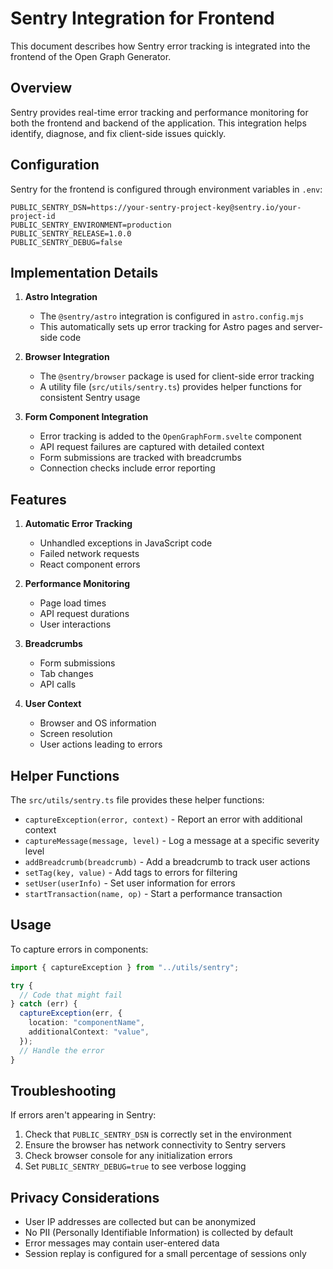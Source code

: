 # Sentry Integration for Frontend

This document describes how Sentry error tracking is integrated into the frontend of the Open Graph Generator.

## Overview

Sentry provides real-time error tracking and performance monitoring for both the frontend and backend of the application. This integration helps identify, diagnose, and fix client-side issues quickly.

## Configuration

Sentry for the frontend is configured through environment variables in `.env`:

```
PUBLIC_SENTRY_DSN=https://your-sentry-project-key@sentry.io/your-project-id
PUBLIC_SENTRY_ENVIRONMENT=production
PUBLIC_SENTRY_RELEASE=1.0.0
PUBLIC_SENTRY_DEBUG=false
```

## Implementation Details

1. **Astro Integration**

   - The `@sentry/astro` integration is configured in `astro.config.mjs`
   - This automatically sets up error tracking for Astro pages and server-side code

2. **Browser Integration**

   - The `@sentry/browser` package is used for client-side error tracking
   - A utility file (`src/utils/sentry.ts`) provides helper functions for consistent Sentry usage

3. **Form Component Integration**
   - Error tracking is added to the `OpenGraphForm.svelte` component
   - API request failures are captured with detailed context
   - Form submissions are tracked with breadcrumbs
   - Connection checks include error reporting

## Features

1. **Automatic Error Tracking**

   - Unhandled exceptions in JavaScript code
   - Failed network requests
   - React component errors

2. **Performance Monitoring**

   - Page load times
   - API request durations
   - User interactions

3. **Breadcrumbs**

   - Form submissions
   - Tab changes
   - API calls

4. **User Context**
   - Browser and OS information
   - Screen resolution
   - User actions leading to errors

## Helper Functions

The `src/utils/sentry.ts` file provides these helper functions:

- `captureException(error, context)` - Report an error with additional context
- `captureMessage(message, level)` - Log a message at a specific severity level
- `addBreadcrumb(breadcrumb)` - Add a breadcrumb to track user actions
- `setTag(key, value)` - Add tags to errors for filtering
- `setUser(userInfo)` - Set user information for errors
- `startTransaction(name, op)` - Start a performance transaction

## Usage

To capture errors in components:

```ts
import { captureException } from "../utils/sentry";

try {
  // Code that might fail
} catch (err) {
  captureException(err, {
    location: "componentName",
    additionalContext: "value",
  });
  // Handle the error
}
```

## Troubleshooting

If errors aren't appearing in Sentry:

1. Check that `PUBLIC_SENTRY_DSN` is correctly set in the environment
2. Ensure the browser has network connectivity to Sentry servers
3. Check browser console for any initialization errors
4. Set `PUBLIC_SENTRY_DEBUG=true` to see verbose logging

## Privacy Considerations

- User IP addresses are collected but can be anonymized
- No PII (Personally Identifiable Information) is collected by default
- Error messages may contain user-entered data
- Session replay is configured for a small percentage of sessions only
